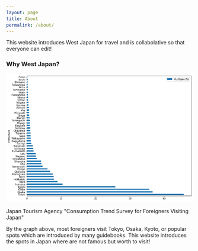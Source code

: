 ```yaml
---
layout: page
title: About
permalink: /about/
---
```


This website introduces West Japan for travel and is collabolative so that everyone can edit!

### Why West Japan?
<img src="https://github.com/alice0619/dh150.github.io/blob/master/visitrate.png?raw=true" alt="Visit Rate (%)" title="Visit Rate by Pref">

Japan Tourism Agency "Consumption Trend Survey for Foreigners Visiting Japan"

By the graph above, most foreigners visit Tokyo, Osaka, Kyoto, or popular spots which are introduced by many guidebooks. This website introduces the spots in Japan where are not famous but worth to visit!
